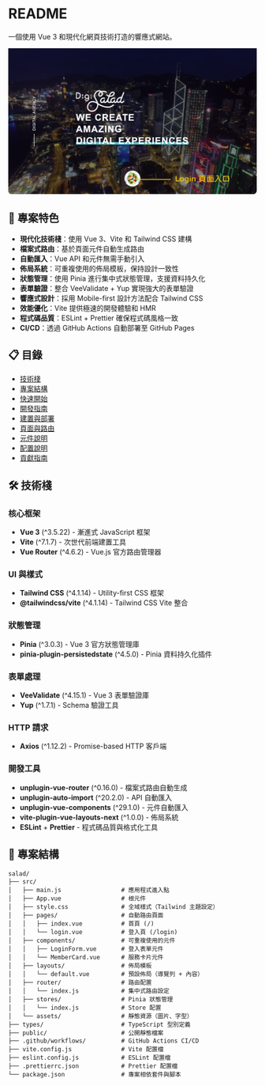 # README

一個使用 Vue 3 和現代化網頁技術打造的響應式網站。

![image](public\README\image.png)

## 🚀 專案特色

- **現代化技術棧**：使用 Vue 3、Vite 和 Tailwind CSS 建構
- **檔案式路由**：基於頁面元件自動生成路由
- **自動匯入**：Vue API 和元件無需手動引入
- **佈局系統**：可重複使用的佈局模板，保持設計一致性
- **狀態管理**：使用 Pinia 進行集中式狀態管理，支援資料持久化
- **表單驗證**：整合 VeeValidate + Yup 實現強大的表單驗證
- **響應式設計**：採用 Mobile-first 設計方法配合 Tailwind CSS
- **效能優化**：Vite 提供極速的開發體驗和 HMR
- **程式碼品質**：ESLint + Prettier 確保程式碼風格一致
- **CI/CD**：透過 GitHub Actions 自動部署至 GitHub Pages

## 📋 目錄

- [技術棧](#-技術棧)
- [專案結構](#-專案結構)
- [快速開始](#-快速開始)
- [開發指南](#-開發指南)
- [建置與部署](#-建置與部署)
- [頁面與路由](#-頁面與路由)
- [元件說明](#-元件說明)
- [配置說明](#-配置說明)
- [貢獻指南](#-貢獻指南)

## 🛠 技術棧

### 核心框架

- **Vue 3** (^3.5.22) - 漸進式 JavaScript 框架
- **Vite** (^7.1.7) - 次世代前端建置工具
- **Vue Router** (^4.6.2) - Vue.js 官方路由管理器

### UI 與樣式

- **Tailwind CSS** (^4.1.14) - Utility-first CSS 框架
- **@tailwindcss/vite** (^4.1.14) - Tailwind CSS Vite 整合

### 狀態管理

- **Pinia** (^3.0.3) - Vue 3 官方狀態管理庫
- **pinia-plugin-persistedstate** (^4.5.0) - Pinia 資料持久化插件

### 表單處理

- **VeeValidate** (^4.15.1) - Vue 3 表單驗證庫
- **Yup** (^1.7.1) - Schema 驗證工具

### HTTP 請求

- **Axios** (^1.12.2) - Promise-based HTTP 客戶端

### 開發工具

- **unplugin-vue-router** (^0.16.0) - 檔案式路由自動生成
- **unplugin-auto-import** (^20.2.0) - API 自動匯入
- **unplugin-vue-components** (^29.1.0) - 元件自動匯入
- **vite-plugin-vue-layouts-next** (^1.0.0) - 佈局系統
- **ESLint** + **Prettier** - 程式碼品質與格式化工具

## 📁 專案結構

```
salad/
├── src/
│   ├── main.js                 # 應用程式進入點
│   ├── App.vue                 # 根元件
│   ├── style.css               # 全域樣式（Tailwind 主題設定）
│   ├── pages/                  # 自動路由頁面
│   │   ├── index.vue           # 首頁 (/)
│   │   └── login.vue           # 登入頁 (/login)
│   ├── components/             # 可重複使用的元件
│   │   ├── LoginForm.vue       # 登入表單元件
│   │   └── MemberCard.vue      # 服務卡片元件
│   ├── layouts/                # 佈局模板
│   │   └── default.vue         # 預設佈局（導覽列 + 內容）
│   ├── router/                 # 路由配置
│   │   └── index.js            # 集中式路由設定
│   ├── stores/                 # Pinia 狀態管理
│   │   └── index.js            # Store 配置
│   └── assets/                 # 靜態資源（圖片、字型）
├── types/                      # TypeScript 型別定義
├── public/                     # 公開靜態檔案
├── .github/workflows/          # GitHub Actions CI/CD
├── vite.config.js              # Vite 配置檔
├── eslint.config.js            # ESLint 配置檔
├── .prettierrc.json            # Prettier 配置檔
└── package.json                # 專案相依套件與腳本
```
